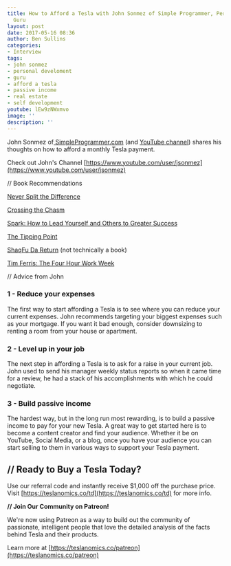 ```yaml
---
title: How to Afford a Tesla with John Sonmez of Simple Programmer, Personal Development
  Guru
layout: post
date: 2017-05-16 08:36
author: Ben Sullins
categories:
- Interview
tags:
- john sonmez
- personal develoment
- guru
- afford a tesla
- passive income
- real estate
- self development
youtube: lEw9zNWxmvo
image: ''
description: ''
---
```



John Sonmez of[ SimpleProgrammer.com](SimpleProgrammer.com) (and [YouTube channel](https://www.youtube.com/user/jsonmez)) shares his thoughts on how to afford a monthly Tesla payment.

Check out John's Channel [https://www.youtube.com/user/jsonmez](https://www.youtube.com/user/jsonmez)

// Book Recommendations

[Never Split the Difference](http://amzn.to/2r0pXSa)

[Crossing the Chasm](http://amzn.to/2q3FYJD)

[Spark: How to Lead Yourself and Others to Greater Success](http://amzn.to/2pkI48G)

[The Tipping Point](http://amzn.to/2r2EQUT)

[ShaqFu Da Return](http://amzn.to/2q3tMbT) (not technically a book)

[Tim Ferris: The Four Hour Work Week](http://amzn.to/2r0zYP4)

// Advice from John

### 1 - Reduce your expenses

The first way to start affording a Tesla is to see where you can reduce your current expenses. John recommends targeting your biggest expenses such as your mortgage. If you want it bad enough, consider downsizing to renting a room from your house or apartment.

### 2 - Level up in your job

The next step in affording a Tesla is to ask for a raise in your current job. John used to send his manager weekly status reports so when it came time for a review, he had a stack of his accomplishments with which he could negotiate.

### 3 - Build passive income

The hardest way, but in the long run most rewarding, is to build a passive income to pay for your new Tesla. A great way to get started here is to become a content creator and find your audience. Whether it be on YouTube, Social Media, or a blog, once you have your audience you can start selling to them in various ways to support your Tesla payment.

## // Ready to Buy a Tesla Today?

Use our referral code and instantly receive $1,000 off the purchase price. Visit [https://teslanomics.co/td](https://teslanomics.co/td) for more info.

**// Join Our Community on Patreon!**

We're now using Patreon as a way to build out the community of passionate, intelligent people that love the detailed analysis of the facts behind Tesla and their products.

Learn more at [https://teslanomics.co/patreon](https://teslanomics.co/patreon)